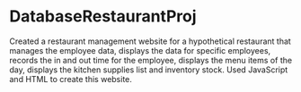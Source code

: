 # DatabaseRestaurantProj
Created a restaurant management website for a hypothetical restaurant that manages the employee data, 
displays the data for specific employees, records the in and out time for the employee, displays the menu items of the day, 
displays the kitchen supplies list and inventory stock. Used JavaScript and HTML to create this website.
